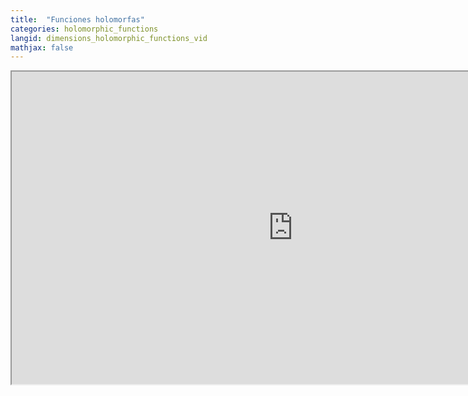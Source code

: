 ```yaml
---
title:  "Funciones holomorfas"
categories: holomorphic_functions
langid: dimensions_holomorphic_functions_vid
mathjax: false
---
```


<iframe width="900" height="500"
	src="https://www.youtube.com/embed/5aaUik7BtaE?rel=0;&start=8;&end=376">
</iframe>


